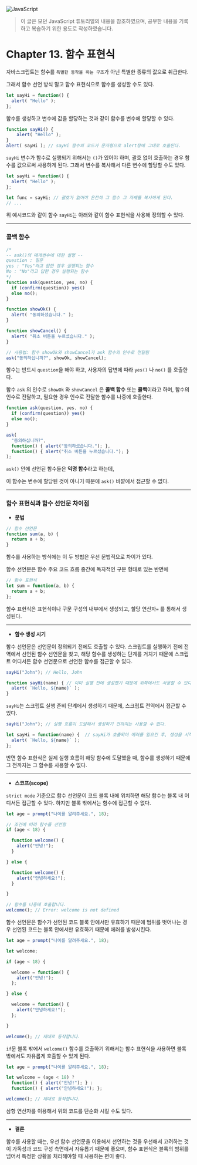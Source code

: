 ![JavaScript](https://user-images.githubusercontent.com/77887712/131281159-6ea032f7-3752-4ba9-8955-126be5ad5e7a.png)

> 이 글은 모던 JavaScript 튜토리얼의 내용을 참조하였으며, 공부한 내용을 기록하고 복습하기 위한 용도로 작성하였습니다.

# Chapter 13. 함수 표현식

자바스크립트는 함수를 `특별한 동작을 하는 구조`가 아닌 특별한 종류의 값으로 취급한다. 

그래서 함수 선언 방식 말고 함수 표현식으로 함수를 생성할 수도 있다.

```javascript
let sayHi = function() {
  alert( "Hello" );
};
```

함수를 생성하고 변수에 값을 할당하는 것과 같이 함수를 변수에 할당할 수 있다.

```javascript
function sayHi() {
    alert( "Hello" );
}
alert( sayHi ); // sayHi 함수의 코드가 문자형으로 alert창에 그대로 호출된다.
```

`sayHi` 변수가 함수로 실행되기 위해서는 `()`가 있어야 하며, 괄호 없이 호출하는 경우 함수를 값으로써 사용하게 된다. 그래서 변수를 복사해서 다른 변수에 할당할 수도 있다.

```javascript
let sayHi = function() {
  alert( "Hello" );
};

let func = sayHi; // 괄호가 없어야 온전히 그 함수 그 자체를 복사하게 된다.
// ...
```

위 예시코드와 같이 함수 `sayHi`는 아래와 같이 함수 표현식을 사용해 정의할 수 있다.

---

### 콜백 함수

```javascript
/*
-- ask()의 매개변수에 대한 설명 --
question : 질문
yes : "Yes"라고 답한 경우 실행되는 함수
No : "No"라고 답한 경우 실행되는 함수
*/
function ask(question, yes, no) {
  if (confirm(question)) yes()
  else no();
}

function showOk() {
  alert( "동의하셨습니다." );
}

function showCancel() {
  alert( "취소 버튼을 누르셨습니다." );
}

// 사용법: 함수 showOk와 showCancel가 ask 함수의 인수로 전달됨
ask("동의하십니까?", showOk, showCancel);
```

함수는 반드시 `question`을 해야 하고, 사용자의 답변에 따라 `yes()` 나 `no()` 를 호출한다.

함수 `ask` 의 인수로 `showOk` 와 `showCancel` 은 **콜백 함수** 또는 **콜백**이라고 하며, 함수의 인수로 전달하고, 필요한 경우 인수로 전달한 함수를 나중에 호출한다.

```javascript
function ask(question, yes, no) {
  if (confirm(question)) yes()
  else no();
}

ask(
  "동의하십니까?",
  function() { alert("동의하셨습니다."); },
  function() { alert("취소 버튼을 누르셨습니다."); }
);
```

`ask()` 안에 선언된 함수들은 **익명 함수**라고 하는데, 

이 함수는 변수에 할당된 것이 아니기 때문에 `ask()` 바깥에서 접근할 수 없다.

---

### 함수 표현식과 함수 선언문 차이점

- **문법**

```javascript
// 함수 선언문
function sum(a, b) {
  return a + b;
}

```

함수를 사용하는 방식에는 이 두 방법은 우선 문법적으로 차이가 있다.

함수 선언문은 함수 주요 코드 흐름 중간에 독자적인 구문 형태로 있는 반면에

```javascript
// 함수 표현식
let sum = function(a, b) {
  return a + b;
};
```

 함수 표현식은 표현식이나 구문 구성의 내부에서 생성되고, 할당 연산자`=` 를 통해서 생성된다.

---

- **함수 생성 시기**

함수 선언문은 선언문이 정의되기 전에도 호출할 수 있다. 스크립트를 실행하기 전에 전역에서 선언된 함수 선언문을 찾고, 해당 함수를 생성하는 단계를 거치기 때문에 스크립트 어디서든 함수 선언문으로 선언한 함수를 접근할 수 있다.

```javascript
sayHi("John"); // Hello, John

function sayHi(name) { // 이미 실행 전에 생성했기 때문에 위쪽에서도 사용할 수 있다.
  alert( `Hello, ${name}` );
}
```

`sayHi`는 스크립트 실행 준비 단계에서 생성하기 때문에, 스크립트 전역에서 접근할 수 있다.

```javascript
sayHi("John"); // 실행 흐름이 도달해서 생성하기 전까지는 사용할 수 없다.

let sayHi = function(name) {  // sayHi가 호출되어 에러를 일으킨 후, 생성을 시작한다.
  alert( `Hello, ${name}` );
};
```

반면 함수 표현식은 실제 실행 흐름이 해당 함수에 도달했을 때, 함수를 생성하기 때문에 그 전까지는 그 함수를 사용할 수 없다. 

---

- **스코프(scope)**

`strict mode` 기준으로 함수 선언문이 코드 블록 내에 위치하면 해당 함수는 블록 내 어디서든 접근할 수 있다. 하지만 블록 밖에서는 함수에 접근할 수 없다.

```javascript
let age = prompt("나이를 알려주세요.", 18);

// 조건에 따라 함수를 선언함
if (age < 18) {

  function welcome() {
    alert("안녕!");
  }

} else {

  function welcome() {
    alert("안녕하세요!");
  }

}

// 함수를 나중에 호출합니다.
welcome(); // Error: welcome is not defined
```

함수 선언문은 함수가 선언된 코드 블록 안에서만 유효하기 때문에 범위를 벗어나는 경우 선언된 코드는 블록 안에서만 유효하기 때문에 에러를 발생시킨다.

```javascript
let age = prompt("나이를 알려주세요.", 18);

let welcome;

if (age < 18) {

  welcome = function() {
    alert("안녕!");
  };

} else {

  welcome = function() {
    alert("안녕하세요!");
  };

}

welcome(); // 제대로 동작합니다.
```

`if`문 블록 밖에서 `welcome()` 함수를 호출하기 위해서는 함수 표현식을 사용하면 블록 밖에서도 자유롭게 호출할 수 있게 된다.

```javascript
let age = prompt("나이를 알려주세요.", 18);

let welcome = (age < 18) ?
  function() { alert("안녕!"); } :
  function() { alert("안녕하세요!"); };

welcome(); // 제대로 동작합니다.
```

삼항 연산자를 이용해서 위의 코드를 단순화 시킬 수도 있다.

---

- **결론**

함수를 사용할 때는, 우선 함수 선언문을 이용해서 선언하는 것을 우선해서 고려하는 것이 가독성과 코드 구성 측면에서 자유롭기 때문에 좋으며, 함수 표현식은 블록의 범위를 넘어서 특정한 상황을 처리해야할 때 사용하는 편이 좋다.

